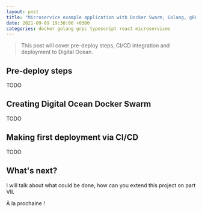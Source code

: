 ```yaml
---
layout: post
title: "Microservice example application with Docker Swarm, Golang, gRPC, GraphQL, TypeScript and React - Part VI"
date: 2021-09-09 19:30:00 +0300
categories: docker golang grpc typescript react microservices
---
```


> This post will cover pre-deploy steps, CI/CD integration and deployment to Digital Ocean.

## Pre-deploy steps

TODO

## Creating Digital Ocean Docker Swarm

TODO

## Making first deployment via CI/CD

TODO

## What's next?

I will talk about what could be done, how can you extend this project on part VII.

À la prochaine !
